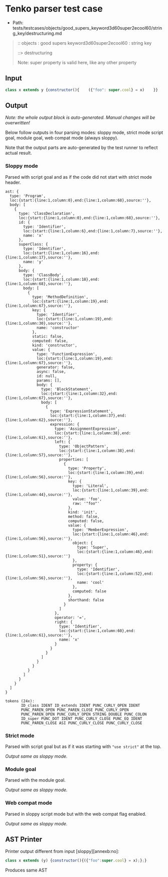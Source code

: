 # Tenko parser test case

- Path: tests/testcases/objects/good_supers_keyword3d60super2ecool60/string_key/destructuring.md

> :: objects : good supers keyword3d60super2ecool60 : string key
>
> ::> destructuring
>
> Note: super property is valid here, like any other property

## Input

`````js
class x extends y {constructor(){    ({"foo": super.cool} = x)    }}
`````

## Output

_Note: the whole output block is auto-generated. Manual changes will be overwritten!_

Below follow outputs in four parsing modes: sloppy mode, strict mode script goal, module goal, web compat mode (always sloppy).

Note that the output parts are auto-generated by the test runner to reflect actual result.

### Sloppy mode

Parsed with script goal and as if the code did not start with strict mode header.

`````
ast: {
  type: 'Program',
  loc:{start:{line:1,column:0},end:{line:1,column:68},source:''},
  body: [
    {
      type: 'ClassDeclaration',
      loc:{start:{line:1,column:0},end:{line:1,column:68},source:''},
      id: {
        type: 'Identifier',
        loc:{start:{line:1,column:6},end:{line:1,column:7},source:''},
        name: 'x'
      },
      superClass: {
        type: 'Identifier',
        loc:{start:{line:1,column:16},end:{line:1,column:17},source:''},
        name: 'y'
      },
      body: {
        type: 'ClassBody',
        loc:{start:{line:1,column:18},end:{line:1,column:68},source:''},
        body: [
          {
            type: 'MethodDefinition',
            loc:{start:{line:1,column:19},end:{line:1,column:67},source:''},
            key: {
              type: 'Identifier',
              loc:{start:{line:1,column:19},end:{line:1,column:30},source:''},
              name: 'constructor'
            },
            static: false,
            computed: false,
            kind: 'constructor',
            value: {
              type: 'FunctionExpression',
              loc:{start:{line:1,column:19},end:{line:1,column:67},source:''},
              generator: false,
              async: false,
              id: null,
              params: [],
              body: {
                type: 'BlockStatement',
                loc:{start:{line:1,column:32},end:{line:1,column:67},source:''},
                body: [
                  {
                    type: 'ExpressionStatement',
                    loc:{start:{line:1,column:37},end:{line:1,column:62},source:''},
                    expression: {
                      type: 'AssignmentExpression',
                      loc:{start:{line:1,column:38},end:{line:1,column:61},source:''},
                      left: {
                        type: 'ObjectPattern',
                        loc:{start:{line:1,column:38},end:{line:1,column:57},source:''},
                        properties: [
                          {
                            type: 'Property',
                            loc:{start:{line:1,column:39},end:{line:1,column:56},source:''},
                            key: {
                              type: 'Literal',
                              loc:{start:{line:1,column:39},end:{line:1,column:44},source:''},
                              value: 'foo',
                              raw: '"foo"'
                            },
                            kind: 'init',
                            method: false,
                            computed: false,
                            value: {
                              type: 'MemberExpression',
                              loc:{start:{line:1,column:46},end:{line:1,column:56},source:''},
                              object: {
                                type: 'Super',
                                loc:{start:{line:1,column:46},end:{line:1,column:51},source:''}
                              },
                              property: {
                                type: 'Identifier',
                                loc:{start:{line:1,column:52},end:{line:1,column:56},source:''},
                                name: 'cool'
                              },
                              computed: false
                            },
                            shorthand: false
                          }
                        ]
                      },
                      operator: '=',
                      right: {
                        type: 'Identifier',
                        loc:{start:{line:1,column:60},end:{line:1,column:61},source:''},
                        name: 'x'
                      }
                    }
                  }
                ]
              }
            }
          }
        ]
      }
    }
  ]
}

tokens (24x):
       ID_class IDENT ID_extends IDENT PUNC_CURLY_OPEN IDENT
       PUNC_PAREN_OPEN PUNC_PAREN_CLOSE PUNC_CURLY_OPEN
       PUNC_PAREN_OPEN PUNC_CURLY_OPEN STRING_DOUBLE PUNC_COLON
       ID_super PUNC_DOT IDENT PUNC_CURLY_CLOSE PUNC_EQ IDENT
       PUNC_PAREN_CLOSE ASI PUNC_CURLY_CLOSE PUNC_CURLY_CLOSE
`````

### Strict mode

Parsed with script goal but as if it was starting with `"use strict"` at the top.

_Output same as sloppy mode._

### Module goal

Parsed with the module goal.

_Output same as sloppy mode._

### Web compat mode

Parsed in sloppy script mode but with the web compat flag enabled.

_Output same as sloppy mode._

## AST Printer

Printer output different from input [sloppy][annexb:no]:

````js
class x extends (y) {constructor(){({"foo":super.cool} = x);};}
````

Produces same AST
